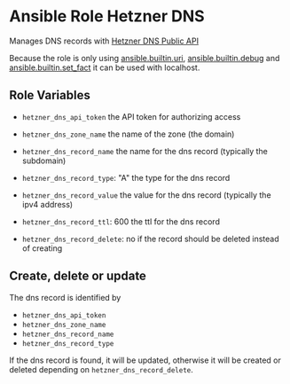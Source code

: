 # Ansible Role Hetzner DNS
Manages DNS records with [Hetzner DNS Public API](https://dns.hetzner.com/api-docs)

Because the role is only using [ansible.builtin.uri](https://docs.ansible.com/ansible/latest/collections/ansible/builtin/uri_module.html), [ansible.builtin.debug](https://docs.ansible.com/ansible/latest/collections/ansible/builtin/debug_module.html) and [ansible.builtin.set_fact](https://docs.ansible.com/ansible/latest/collections/ansible/builtin/set_fact_module.html)
it can be used with localhost.

## Role Variables

- `hetzner_dns_api_token`
the API token for authorizing access

- `hetzner_dns_zone_name`
the name of the zone (the domain)

- `hetzner_dns_record_name`
the name for the dns record (typically the subdomain)

- `hetzner_dns_record_type`: "A"
the type for the dns record

- `hetzner_dns_record_value`
the value for the dns record (typically the ipv4 address)

- `hetzner_dns_record_ttl`: 600
the ttl for the dns record

- `hetzner_dns_record_delete`: no
if the record should be deleted instead of creating
## Create, delete or update
The dns record is identified by
- `hetzner_dns_api_token`
- `hetzner_dns_zone_name`
- `hetzner_dns_record_name`
- `hetzner_dns_record_type`

If the dns record is found, it will be updated, otherwise it will be created or deleted depending on `hetzner_dns_record_delete`.